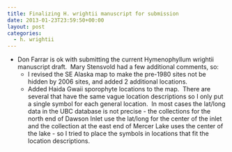 ```yaml
---
title: Finalizing H. wrightii manuscript for submission
date: 2013-01-23T23:59:50+00:00
layout: post
categories:
  - h. wrightii
---
```

  * Don Farrar is ok with submitting the current Hymenophyllum wrightii manuscript draft.  Mary Stensvold had a few additional comments, so:
      * I revised the SE Alaska map to make the pre-1980 sites not be hidden by 2006 sites, and added 2 additional locations.
      * Added Haida Gwaii sporophyte locations to the map.  There are several that have the same vague location descriptions so I only put a single symbol for each general location.  In most cases the lat/long data in the UBC database is not precise - the collections for the north end of Dawson Inlet use the lat/long for the center of the inlet and the collection at the east end of Mercer Lake uses the center of the lake - so I tried to place the symbols in locations that fit the location descriptions.
